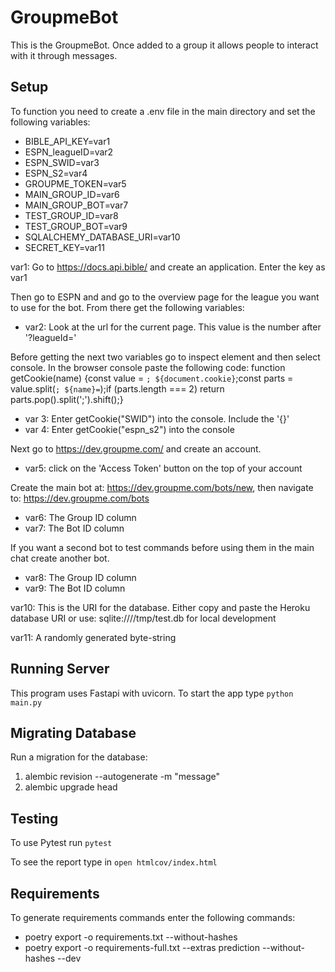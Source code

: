 # GroupmeBot

This is the GroupmeBot. Once added to a group it allows people to interact with it through messages.

## Setup

To function you need to create a .env file in the main directory and set the following variables:

- BIBLE_API_KEY=var1
- ESPN_leagueID=var2
- ESPN_SWID=var3
- ESPN_S2=var4
- GROUPME_TOKEN=var5
- MAIN_GROUP_ID=var6
- MAIN_GROUP_BOT=var7
- TEST_GROUP_ID=var8
- TEST_GROUP_BOT=var9
- SQLALCHEMY_DATABASE_URI=var10
- SECRET_KEY=var11

var1: Go to https://docs.api.bible/ and create an application. Enter the key as var1

Then go to ESPN and and go to the overview page for the league you want to use for the bot. From there get the following variables:
- var2: Look at the url for the current page. This value is the number after '?leagueId='

Before getting the next two variables go to inspect element and then select console. In the browser console paste the following code: function getCookie(name) {const value = `; ${document.cookie}`;const parts = value.split(`; ${name}=`);if (parts.length === 2) return parts.pop().split(';').shift();}
- var 3: Enter getCookie("SWID") into the console. Include the '{}'
- var 4: Enter getCookie("espn_s2") into the console

Next go to https://dev.groupme.com/ and create an account.
- var5: click on the 'Access Token' button on the top of your account

Create the main bot at: https://dev.groupme.com/bots/new, then navigate to: https://dev.groupme.com/bots
- var6: The Group ID column
- var7: The Bot ID column

If you want a second bot to test commands before using them in the main chat create another bot.
- var8: The Group ID column
- var9: The Bot ID column

var10: This is the URI for the database. Either copy and paste the Heroku database URI or use: sqlite:////tmp/test.db for local development

var11: A randomly generated byte-string

## Running Server

This program uses Fastapi with uvicorn. To start the app type `python main.py`

## Migrating Database

Run a migration for the database:
1. alembic revision --autogenerate -m "message"
2. alembic upgrade head

## Testing

To use Pytest run `pytest`

To see the report type in `open htmlcov/index.html`

## Requirements

To generate requirements commands enter the following commands:
- poetry export  -o requirements.txt --without-hashes
- poetry export  -o requirements-full.txt --extras prediction --without-hashes --dev
